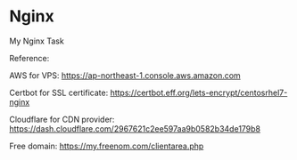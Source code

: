 # Nginx
My Nginx Task

Reference:

AWS for VPS: https://ap-northeast-1.console.aws.amazon.com

Certbot for SSL certificate: https://certbot.eff.org/lets-encrypt/centosrhel7-nginx

Cloudflare for CDN provider: https://dash.cloudflare.com/2967621c2ee597aa9b0582b34de179b8 

Free domain: https://my.freenom.com/clientarea.php
